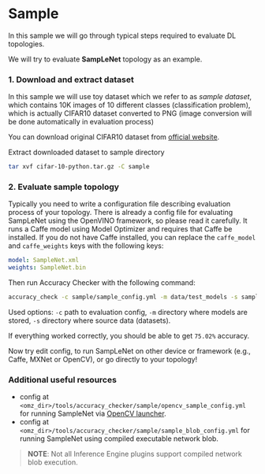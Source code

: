 # Sample

In this sample we will go through typical steps required to evaluate DL topologies.

We will try to evaluate **SampLeNet** topology as an example.

### 1. Download and extract dataset

In this sample we will use toy dataset which we refer to as *sample dataset*, which contains 10K images
of 10 different classes (classification problem), which is actually CIFAR10 dataset converted to PNG (image conversion will be done automatically in evaluation process)

You can download original CIFAR10 dataset from [official website](https://www.cs.toronto.edu/~kriz/cifar-10-python.tar.gz).

Extract downloaded dataset to sample directory


```bash
tar xvf cifar-10-python.tar.gz -C sample
```

### 2. Evaluate sample topology

Typically you need to write a configuration file describing evaluation process of your topology.
There is already a config file for evaluating SampLeNet using the OpenVINO framework, so please read it carefully. It runs a Caffe model using Model Optimizer and requires that Caffe be installed. If you do not have Caffe installed, you can replace the `caffe_model` and `caffe_weights` keys with the following keys:

```yaml
model: SampleNet.xml
weights: SampleNet.bin
```

Then run Accuracy Checker with the following command:

```bash
accuracy_check -c sample/sample_config.yml -m data/test_models -s sample
```

Used options: `-c` path to evaluation config, `-m` directory where models are stored, `-s` directory where source data (datasets).

If everything worked correctly, you should be able to get `75.02%` accuracy.

Now try edit config, to run SampLeNet on other device or framework (e.g., Caffe, MXNet or OpenCV), or go directly to your topology!

###  Additional useful resources

* config at `<omz_dir>/tools/accuracy_checker/sample/opencv_sample_config.yml` for running SampleNet via [OpenCV launcher](../accuracy_checker/launcher/opencv_launcher_readme.md).
* config at `<omz_dir>/tools/accuracy_checker/sample/sample_blob_config.yml` for running SampleNet using compiled executable network blob.

>**NOTE**: Not all Inference Engine plugins support compiled network blob execution.
